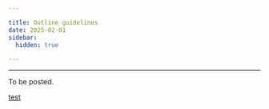 ```yaml
---

title: Outline guidelines
date: 2025-02-01
sidebar:
  hidden: true

---
```


---

To be posted.



[test](/course-ntw2029/assignments/general/paper-guidelines#formatting-requirements)



<!-- ## Outlines

Outline formatting requires

## Outline structure

- At the top, state Pinker's main points for the sections and arguments you plan to discuss (not all arguments in the chapter as a whole). Use two sentences maximum. These should be separate from the outline, above it, and not numbered.
- Follow these main points with numbered/lettered lines in a hierarchical outline form <!-- provide clear image/example here -->

<!--. It should have two levels maximum: [:points and subpoints](#x-points).
- At the end, include a correctly formatted reference list with only one source, Pinker, and format the citation for the source correctly.
- Do not include lines about the paper introduction or conclusion in the outline. The thesis stated above the outline will serve as the introduction to the outline.

## Outline content

- Paraphrase all points; do not use direct quotations. Cite page numbers for each point in parentheses (e.g.,  (22-23)); no names or years are needed.
- Attribute claims directly to the source (e.g., "Pinker argues that cooperation evolved...").
- Each point will paraphrase a claim from the source argument.
- Each point in the outline should contain exactly ONE complete sentence--not two or more sentences. Do not use more than one sentence per point.
- Each point should be [:a COMPLETE sentence](#x-complete) with a clear subject and verb, not a phrase or sentence fragment.
- Avoid using "this" or "it" as the subject of the points
	- Avoid: "This is an example of mate selection." [What is an example of mate selection? Identify it clearly.]
- Each point should be a STATEMENT—not a question.
	- Avoid: "What does survival have to do with sexual selection?" [not a statement]
- Each point should paraphrase [:a claim the source makes about its topic](#x-topic) (meaning a claim about an idea or about another author). Points should NOT make claims about the source as a piece of writing, or describe generally what the source does in the paper.

:::danger
 _The above guideline is very important!_ If you don't follow this rule you will end up describing the source as a piece of writing rather than actually summarizing its argument, and that's not the assignment.
:::

### :x points

![points and subpoints](/images/outline-points.jpg)

### :x complete

Correct:

1. Dance movements convey sex-specific information indicating an individual's biological quality (352).
<br>	A. Male physical strength may be a mating-related quality conveyed through dance as more elaborate dance movements are challenging and require a higher level of coordination to be executed (352-353).
<br>	B. In contrast, female dance movements may provide information about their fertility (353).

Incorrect:

1. Dance movements and biological quality (352) (not a sentence)
<br>	A. Effects of male dance movements (352-353) (not a sentence)
<br>	B. Effects of female dance movements (353) (not a sentence)

Incorrect:

1. Action films and video games teach coping by:
<br>A. Balancing negative and positive experiences and creating a hierarchy among them.
<br>B. Integrating negative emotions into positive goals to pose activating challenges.

Problem: (1) is not a complete sentence by itself. (A) and (B) are not complete sentences by themselves. The incorrect format encourages the student to make a list of points without really summarizing them into increasingly broad ideas.

### :x topic

- Avoid: "Boyd gives several supporting examples." (describes how the source is written)
- Correct: "Boyd notes that one modern mechanism for punishing cheaters is a police force." (states the example used in the source argument)

- Avoid: "Pinker gives several reasons that music is pleasurable." (describes what the source author does in general)
- Correct: "Pinker argues that music includes sounds similar to those found in the EEA" (states Pinker's actual argument)


 -->
